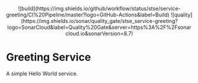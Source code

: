 <p style="text-align: center;">![build](https://img.shields.io/github/workflow/status/stse/service-greeting/CI%20Pipeline/master?logo=GitHub-Actions&label=Build) ![quality](https://img.shields.io/sonar/quality_gate/stse_service-greeting?logo=SonarCloud&label=Quality%20Gate&server=https%3A%2F%2Fsonarcloud.io&sonarVersion=8.7)</p>

# Greeting Service
A simple Hello World service.
